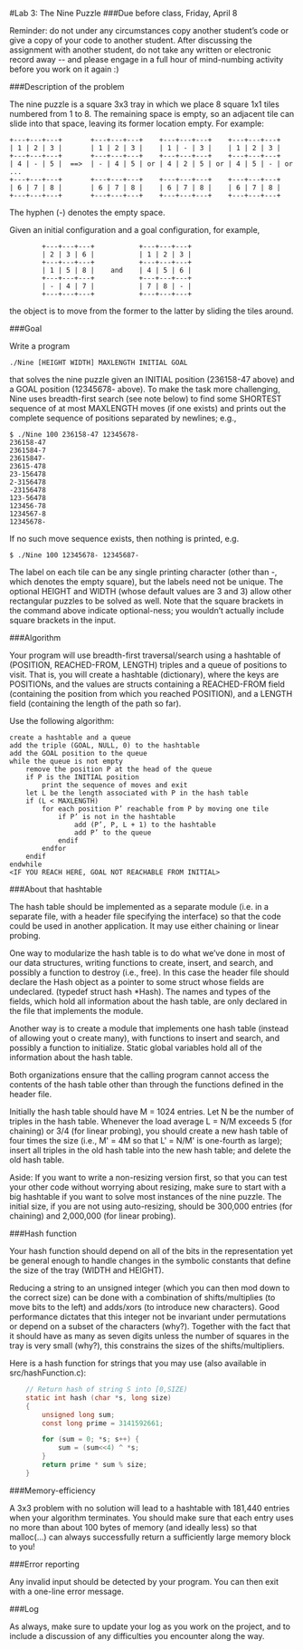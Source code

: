 #Lab 3: The Nine Puzzle
###Due before class, Friday, April 8

Reminder: do not under any circumstances copy another student’s code or give a copy of your code to another student. After discussing the assignment with another student, do not take any written or electronic record away -- and please engage in a full hour of mind-numbing activity before you work on it again :)

###Description of the problem

The nine puzzle is a square 3x3 tray in which we place 8 square 1x1 tiles numbered from 1 to 8. The remaining space is empty, so an adjacent tile can slide into that space, leaving its former location empty. For example:

    +---+---+---+       +---+---+---+    +---+---+---+    +---+---+---+
    | 1 | 2 | 3 |       | 1 | 2 | 3 |    | 1 | - | 3 |    | 1 | 2 | 3 |
    +---+---+---+       +---+---+---+    +---+---+---+    +---+---+---+
    | 4 | - | 5 |  ==>  | - | 4 | 5 | or | 4 | 2 | 5 | or | 4 | 5 | - | or ...
    +---+---+---+       +---+---+---+    +---+---+---+    +---+---+---+
    | 6 | 7 | 8 |       | 6 | 7 | 8 |    | 6 | 7 | 8 |    | 6 | 7 | 8 |
    +---+---+---+       +---+---+---+    +---+---+---+    +---+---+---+

The hyphen (-) denotes the empty space.

Given an initial configuration and a goal configuration, for example, 

            +---+---+---+           +---+---+---+
		    | 2 | 3 | 6 |           | 1 | 2 | 3 |
		    +---+---+---+           +---+---+---+
		    | 1 | 5 | 8 |    and    | 4 | 5 | 6 |
		    +---+---+---+           +---+---+---+
		    | - | 4 | 7 |           | 7 | 8 | - |
		    +---+---+---+           +---+---+---+

the object is to move from the former to the latter by sliding the tiles around.

###Goal

Write a program

    ./Nine [HEIGHT WIDTH] MAXLENGTH INITIAL GOAL

that solves the nine puzzle given an INITIAL position (236158-47 above) and a GOAL position (12345678- above). To make the task more challenging, Nine uses breadth-first search (see note below) to find some SHORTEST sequence of at most MAXLENGTH moves (if one exists) and prints out the complete sequence of positions separated by newlines; e.g.,

	$ ./Nine 100 236158-47 12345678-
	236158-47
	2361584-7
	23615847-
	23615-478
	23-156478
	2-3156478
	-23156478
	123-56478
	123456-78
	1234567-8
	12345678-

If no such move sequence exists, then nothing is printed, e.g.

	$ ./Nine 100 12345678- 12345687-

The label on each tile can be any single printing character (other than -, which denotes the empty square), but the labels need not be unique. The optional HEIGHT and WIDTH (whose default values are 3 and 3) allow other rectangular puzzles to be solved as well. Note that the square brackets in the command above indicate optional-ness; you wouldn’t actually include square brackets in the input.

###Algorithm

Your program will use breadth-first traversal/search using a hashtable of (POSITION, REACHED-FROM, LENGTH) triples and a queue of positions to visit. That is, you will create a hashtable (dictionary), where the keys are POSITIONs, and the values are structs containing a REACHED-FROM field (containing the position from which you reached POSITION), and a LENGTH field (containing the length of the path so far). 

Use the following algorithm:
	
	create a hashtable and a queue
	add the triple (GOAL, NULL, 0) to the hashtable
	add the GOAL position to the queue
	while the queue is not empty
		remove the position P at the head of the queue
		if P is the INITIAL position
			print the sequence of moves and exit
		let L be the length associated with P in the hash table
		if (L < MAXLENGTH)
			for each position P’ reachable from P by moving one tile
				if P’ is not in the hashtable
					add (P’, P, L + 1) to the hashtable
					add P’ to the queue
				endif
			endfor
		endif
	endwhile
	<IF YOU REACH HERE, GOAL NOT REACHABLE FROM INITIAL>

###About that hashtable

The hash table should be implemented as a separate module (i.e. in a separate file, with a header file specifying the interface) so that the code could be used in another application.  It may use either chaining or linear probing.

One way to modularize the hash table is to do what we’ve done in most of our data structures, writing functions to create, insert, and search, and possibly a function to destroy (i.e., free). In this case the header file should declare the Hash object as a pointer to some struct whose fields are undeclared. (typedef struct hash \*Hash). The names and types of the fields, which hold all information about the hash table, are only declared in the file that implements the module.

Another way is to create a module that implements one hash table (instead of allowing yout o create many), with functions to insert and search, and possibly a function to initialize. Static global variables hold all of the information about the hash table.

Both organizations ensure that the calling program cannot access the contents of the hash table other than through the functions defined in the header file.

Initially the hash table should have M = 1024 entries.  Let N be the number of triples in the hash table.  Whenever the load average L = N/M exceeds 5 (for chaining) or 3/4 (for linear probing), you should create a new hash table of four times the size (i.e., M' = 4M so that L' = N/M' is one-fourth as large); insert all triples in the old hash table into the new hash table; and delete the old hash table.

Aside: If you want to write a non-resizing version first, so that you can test your other code without worrying about resizing, make sure to start with a big hashtable if you want to solve most instances of the nine puzzle. The initial size, if you are not using auto-resizing, should be 300,000 entries (for chaining) and 2,000,000 (for linear probing).

###Hash function

Your hash function should depend on all of the bits in the representation yet be general enough to handle changes in the symbolic constants that define the size of the tray (WIDTH and HEIGHT).

Reducing a string to an unsigned integer (which you can then mod down to the correct size) can be done with a combination of shifts/multiplies (to move bits to the left) and adds/xors (to introduce new characters).  Good performance dictates that this integer not be invariant under permutations or depend on a subset of the characters (why?).  Together with the fact that it should have as many as seven digits unless the number of squares in the tray is very small (why?), this constrains the sizes of the shifts/multipliers. 

Here is a hash function for strings that you may use (also available in src/hashFunction.c):
```c
	// Return hash of string S into [0,SIZE)
	static int hash (char *s, long size)
	{
	    unsigned long sum;
	    const long prime = 3141592661;

	    for (sum = 0; *s; s++) {
		    sum = (sum<<4) ^ *s;
        }
	    return prime * sum % size;
	}
```
###Memory-efficiency

A 3x3 problem with no solution will lead to a hashtable with 181,440 entries when your algorithm terminates. You should make sure that each entry uses no more than about 100 bytes of memory (and ideally less) so that malloc(...) can always successfully return a sufficiently large memory block to you!

###Error reporting

Any invalid input should be detected by your program. You can then exit with a one-line error message.


###Log

As always, make sure to update your log as you work on the project, and to include a discussion of any difficulties you encounter along the way.
